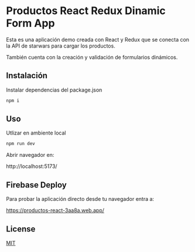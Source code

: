 # Productos React Redux Dinamic Form App

Esta es una aplicación demo creada con React y Redux que se conecta con la API de starwars para cargar los productos.

También cuenta con la creación y validación de formularios dinámicos.

## Instalación

Instalar dependencias del package.json

```bash
npm i
```

## Uso

Utlizar en ambiente local

```bash
npm run dev
```

Abrir navegador en:

http://localhost:5173/

## Firebase Deploy

Para probar la aplicación directo desde tu navegador entra a:

https://productos-react-3aa8a.web.app/

## License

[MIT](https://choosealicense.com/licenses/mit/)
